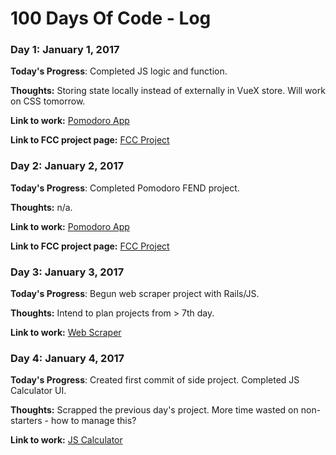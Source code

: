 # 100 Days Of Code - Log

### Day 1: January 1, 2017 #####

**Today's Progress**: Completed JS logic and function. 

**Thoughts:** Storing state locally instead of externally in VueX store. Will work on CSS tomorrow.

**Link to work:** [Pomodoro App](http://codepen.io/winfred/pen/dOxrzm?editors=0010)

**Link to FCC project page:** [FCC Project](https://www.freecodecamp.com/challenges/build-a-pomodoro-clock)

### Day 2: January 2, 2017 #####

**Today's Progress**: Completed Pomodoro FEND project. 

**Thoughts:** n/a.

**Link to work:** [Pomodoro App](http://codepen.io/winfred/pen/dOxrzm?editors=0010)

**Link to FCC project page:** [FCC Project](https://www.freecodecamp.com/challenges/build-a-pomodoro-clock)

### Day 3: January 3, 2017 #####

**Today's Progress**: Begun web scraper project with Rails/JS.

**Thoughts:** Intend to plan projects from > 7th day.

**Link to work:** [Web Scraper](https://github.com/winfredselwyn/scraper)


### Day 4: January 4, 2017 #####

**Today's Progress**: Created first commit of side project. Completed JS Calculator UI.

**Thoughts:** Scrapped the previous day's project. More time wasted on non-starters - how to manage this?

**Link to work:** [JS Calculator](https://www.freecodecamp.com/challenges/build-a-javascript-calculator)